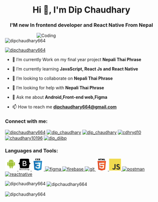 
<h1 align="center">Hi 👋, I'm Dip Chaudhary</h1>
<h3 align="center">I'M new In frontend developer and React Native From Nepal</h3>
<img align="right" alt="Coding" width="400" src="https://user-images.githubusercontent.com/69011963/137184767-79a13ec7-1bb3-4341-a6da-3a149c9c159a.gif">

<p align="left"> <img src="https://komarev.com/ghpvc/?username=dipchaudhary664&label=Profile%20views&color=0e75b6&style=flat" alt="dipchaudhary664" /> </p>

<p align="left"> <a href="https://twitter.com/dipchaudhary664" target="blank"><img src="https://img.shields.io/twitter/follow/dipchaudhary664?logo=twitter&style=for-the-badge" alt="dipchaudhary664" /></a> </p>

- 🔭 I’m currently Work on my final year project **Nepali Thai Phrase**

- 🌱 I’m currently learning **JavaScript, React Js and React Native**

- 👯 I’m looking to collaborate on **Nepali Thai Phrase**

- 🤝 I’m looking for help with **Nepali Thai Phrase**

- 💬 Ask me about **Android,Front-end web,Figma**

- 📫 How to reach me **dipchaudhary664@gmail.com**

<h3 align="left">Connect with me:</h3>
<p align="left">
<a href="https://twitter.com/dipchaudhary664" target="blank"><img align="center" src="https://raw.githubusercontent.com/rahuldkjain/github-profile-readme-generator/master/src/images/icons/Social/twitter.svg" alt="dipchaudhary664" height="30" width="40" /></a>
<a href="https://linkedin.com/in/dip_chaudhary" target="blank"><img align="center" src="https://raw.githubusercontent.com/rahuldkjain/github-profile-readme-generator/master/src/images/icons/Social/linked-in-alt.svg" alt="dip_chaudhary" height="30" width="40" /></a>
<a href="https://fb.com/dip_chaudhary" target="blank"><img align="center" src="https://raw.githubusercontent.com/rahuldkjain/github-profile-readme-generator/master/src/images/icons/Social/facebook.svg" alt="dip_chaudhary" height="30" width="40" /></a>
<a href="https://instagram.com/cdhryd10" target="blank"><img align="center" src="https://raw.githubusercontent.com/rahuldkjain/github-profile-readme-generator/master/src/images/icons/Social/instagram.svg" alt="cdhryd10" height="30" width="40" /></a>
<a href="https://www.youtube.com/c/chaudhary10196" target="blank"><img align="center" src="https://raw.githubusercontent.com/rahuldkjain/github-profile-readme-generator/master/src/images/icons/Social/youtube.svg" alt="chaudhary10196" height="30" width="40" /></a>
<a href="https://discord.gg/dip_diibp" target="blank"><img align="center" src="https://raw.githubusercontent.com/rahuldkjain/github-profile-readme-generator/master/src/images/icons/Social/discord.svg" alt="dip_diibp" height="30" width="40" /></a>
</p>

<h3 align="left">Languages and Tools:</h3>
<p align="left"> <a href="https://developer.android.com" target="_blank" rel="noreferrer"> <img src="https://raw.githubusercontent.com/devicons/devicon/master/icons/android/android-original-wordmark.svg" alt="android" width="40" height="40"/> </a> <a href="https://getbootstrap.com" target="_blank" rel="noreferrer"> <img src="https://raw.githubusercontent.com/devicons/devicon/master/icons/bootstrap/bootstrap-plain-wordmark.svg" alt="bootstrap" width="40" height="40"/> </a> <a href="https://www.w3schools.com/css/" target="_blank" rel="noreferrer"> <img src="https://raw.githubusercontent.com/devicons/devicon/master/icons/css3/css3-original-wordmark.svg" alt="css3" width="40" height="40"/> </a> <a href="https://www.figma.com/" target="_blank" rel="noreferrer"> <img src="https://www.vectorlogo.zone/logos/figma/figma-icon.svg" alt="figma" width="40" height="40"/> </a> <a href="https://firebase.google.com/" target="_blank" rel="noreferrer"> <img src="https://www.vectorlogo.zone/logos/firebase/firebase-icon.svg" alt="firebase" width="40" height="40"/> </a> <a href="https://git-scm.com/" target="_blank" rel="noreferrer"> <img src="https://www.vectorlogo.zone/logos/git-scm/git-scm-icon.svg" alt="git" width="40" height="40"/> </a> <a href="https://www.w3.org/html/" target="_blank" rel="noreferrer"> <img src="https://raw.githubusercontent.com/devicons/devicon/master/icons/html5/html5-original-wordmark.svg" alt="html5" width="40" height="40"/> </a> <a href="https://developer.mozilla.org/en-US/docs/Web/JavaScript" target="_blank" rel="noreferrer"> <img src="https://raw.githubusercontent.com/devicons/devicon/master/icons/javascript/javascript-original.svg" alt="javascript" width="40" height="40"/> </a> <a href="https://postman.com" target="_blank" rel="noreferrer"> <img src="https://www.vectorlogo.zone/logos/getpostman/getpostman-icon.svg" alt="postman" width="40" height="40"/> </a> <a href="https://reactnative.dev/" target="_blank" rel="noreferrer"> <img src="https://reactnative.dev/img/header_logo.svg" alt="reactnative" width="40" height="40"/> </a> </p>

<p><img align="left" src="https://github-readme-stats.vercel.app/api/top-langs?username=dipchaudhary664&show_icons=true&locale=en&layout=compact" alt="dipchaudhary664" /></p>

<p>&nbsp;<img align="center" src="https://github-readme-stats.vercel.app/api?username=dipchaudhary664&show_icons=true&locale=en" alt="dipchaudhary664" /></p>

<p><img align="center" src="https://github-readme-streak-stats.herokuapp.com/?user=dipchaudhary664&" alt="dipchaudhary664" /></p>

